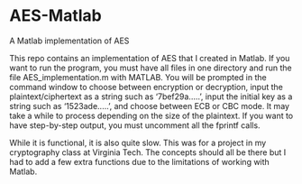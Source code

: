 # AES-Matlab
A Matlab implementation of AES

This repo contains an implementation of AES that I created in Matlab. If you want to run the program, you must have all files in one directory and run the file AES_implementation.m with MATLAB. You will be prompted in the command window to choose between encryption or decryption, input the plaintext/ciphertext as a string such as ‘7bef29a.....’, input the initial key as a string such as ‘1523ade.....’, and choose between ECB or CBC mode. It may take a while to process depending on the size of the plaintext. If you want to have step-by-step output, you must uncomment all the fprintf calls.

While it is functional, it is also quite slow. This was for a project in my cryptography class at Virginia Tech. The concepts should all be there but I had to add a few extra functions due to the limitations of working with Matlab.
